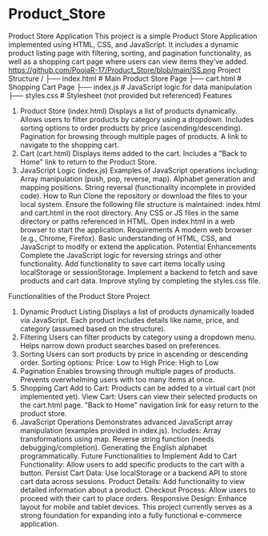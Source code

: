 # Product_Store
Product Store Application
This project is a simple Product Store Application implemented using HTML, CSS, and JavaScript. It includes a dynamic product listing page with filtering, sorting, and pagination functionality, as well as a shopping cart page where users can view items they’ve added.
https://github.com/PoojaR-17/Product_Store/blob/main/SS.png
Project Structure
/
├── index.html          # Main Product Store Page
├── cart.html           # Shopping Cart Page
├── index.js            # JavaScript logic for data manipulation
├── styles.css          # Stylesheet (not provided but referenced)
Features
1. Product Store (index.html)
Displays a list of products dynamically.
Allows users to filter products by category using a dropdown.
Includes sorting options to order products by price (ascending/descending).
Pagination for browsing through multiple pages of products.
A link to navigate to the shopping cart.
2. Cart (cart.html)
Displays items added to the cart.
Includes a "Back to Home" link to return to the Product Store.
3. JavaScript Logic (index.js)
Examples of JavaScript operations including:
Array manipulation (push, pop, reverse, map).
Alphabet generation and mapping positions.
String reversal (functionality incomplete in provided code).
How to Run
Clone the repository or download the files to your local system.
Ensure the following file structure is maintained:
index.html and cart.html in the root directory.
Any CSS or JS files in the same directory or paths referenced in HTML.
Open index.html in a web browser to start the application.
Requirements
A modern web browser (e.g., Chrome, Firefox).
Basic understanding of HTML, CSS, and JavaScript to modify or extend the application.
Potential Enhancements
Complete the JavaScript logic for reversing strings and other functionality.
Add functionality to save cart items locally using localStorage or sessionStorage.
Implement a backend to fetch and save products and cart data.
Improve styling by completing the styles.css file.

Functionalities of the Product Store Project
1. Dynamic Product Listing
Displays a list of products dynamically loaded via JavaScript.
Each product includes details like name, price, and category (assumed based on the structure).
2. Filtering
Users can filter products by category using a dropdown menu.
Helps narrow down product searches based on preferences.
3. Sorting
Users can sort products by price in ascending or descending order.
Sorting options:
Price: Low to High
Price: High to Low
4. Pagination
Enables browsing through multiple pages of products.
Prevents overwhelming users with too many items at once.
5. Shopping Cart
Add to Cart: Products can be added to a virtual cart (not implemented yet).
View Cart: Users can view their selected products on the cart.html page.
"Back to Home" navigation link for easy return to the product store.
6. JavaScript Operations
Demonstrates advanced JavaScript array manipulation (examples provided in index.js).
Includes:
Array transformations using map.
Reverse string function (needs debugging/completion).
Generating the English alphabet programmatically.
Future Functionalities to Implement
Add to Cart Functionality: Allow users to add specific products to the cart with a button.
Persist Cart Data: Use localStorage or a backend API to store cart data across sessions.
Product Details: Add functionality to view detailed information about a product.
Checkout Process: Allow users to proceed with their cart to place orders.
Responsive Design: Enhance layout for mobile and tablet devices.
This project currently serves as a strong foundation for expanding into a fully functional e-commerce application.
